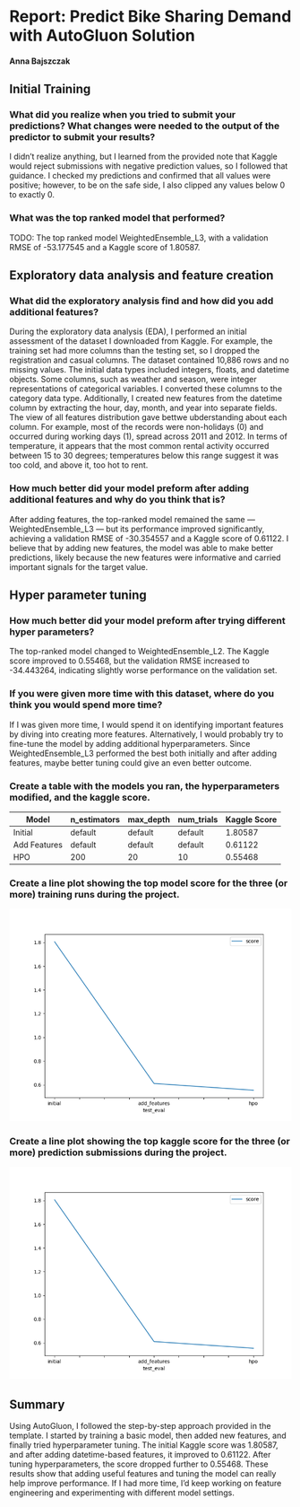 # Report: Predict Bike Sharing Demand with AutoGluon Solution
#### Anna Bajszczak

## Initial Training
### What did you realize when you tried to submit your predictions? What changes were needed to the output of the predictor to submit your results?
I didn’t realize anything, but I learned from the provided note that Kaggle would reject submissions with negative prediction values, so I followed that guidance. I checked my predictions and confirmed that all values were positive; however, to be on the safe side, I also clipped any values below 0 to exactly 0. 

### What was the top ranked model that performed?
TODO: The top ranked model WeightedEnsemble_L3, with a validation RMSE of -53.177545 and a Kaggle score of 1.80587.

## Exploratory data analysis and feature creation
### What did the exploratory analysis find and how did you add additional features?
During the exploratory data analysis (EDA), I performed an initial assessment of the dataset I downloaded from Kaggle. For example, the training set had more columns than the testing set, so I dropped the registration and casual columns. The dataset contained 10,886 rows and no missing values. The initial data types included integers, floats, and datetime objects. Some columns, such as weather and season, were integer representations of categorical variables. I converted these columns to the category data type. Additionally, I created new features from the datetime column by extracting the hour, day, month, and year into separate fields. The view of all features distribution gave bettwe ubderstanding about each column. For example, most of the records were non-holidays (0) and occurred during working days (1), spread across 2011 and 2012. In terms of temperature, it appears that the most common rental activity occurred between 15 to 30 degrees; temperatures below this range suggest it was too cold, and above it, too hot to rent. 

### How much better did your model preform after adding additional features and why do you think that is?
After adding features, the top-ranked model remained the same — WeightedEnsemble_L3 — but its performance improved significantly, achieving a validation RMSE of -30.354557 and a Kaggle score of 0.61122. I believe that by adding new features, the model was able to make better predictions, likely because the new features were informative and carried important signals for the target value.

## Hyper parameter tuning
### How much better did your model preform after trying different hyper parameters?
The top-ranked model changed to WeightedEnsemble_L2. The Kaggle score improved to 0.55468, but the validation RMSE increased to -34.443264, indicating slightly worse performance on the validation set.

### If you were given more time with this dataset, where do you think you would spend more time?
If I was given more time, I would spend it on identifying important features by diving into creating more features. Alternatively, I would probably try to fine-tune the model by adding additional hyperparameters. Since WeightedEnsemble_L3 performed the best both initially and after adding features, maybe better tuning could give an even better outcome.

### Create a table with the models you ran, the hyperparameters modified, and the kaggle score.
| Model         | n_estimators | max_depth | num_trials | Kaggle Score |
|---------------|--------------|-----------|------------|---------------|
| Initial       | default      | default   | default    | 1.80587       |
| Add Features  | default      | default   | default    | 0.61122       |
| HPO           | 200          | 20        | 10         | 0.55468       |

### Create a line plot showing the top model score for the three (or more) training runs during the project.


![model_train_score.png](model_test_score.png)

### Create a line plot showing the top kaggle score for the three (or more) prediction submissions during the project.

![model_test_score.png](model_test_score.png)

## Summary
Using AutoGluon, I followed the step-by-step approach provided in the template. I started by training a basic model, then added new features, and finally tried hyperparameter tuning. The initial Kaggle score was 1.80587, and after adding datetime-based features, it improved to 0.61122. After tuning hyperparameters, the score dropped further to 0.55468. These results show that adding useful features and tuning the model can really help improve performance. If I had more time, I’d keep working on feature engineering and experimenting with different model settings.
